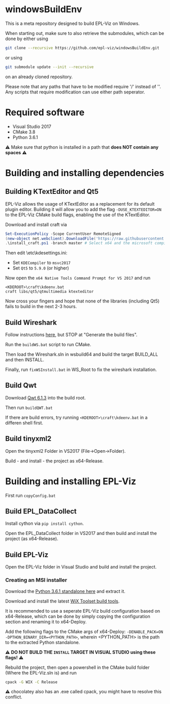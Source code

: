 # windowsBuildEnv

This is a meta repository designed to build EPL-Viz on Windows.

When starting out, make sure to also retrieve the submodules, which can be done by either using

```bash
git clone --recursive https://github.com/epl-viz/windowsBuildEnv.git
```

or using

```bash
git submodule update --init --recursive
```

on an already cloned repository.

Please note that any paths that have to be modified require '/' instead of '\'. Any scripts that require modification can use either path seperator.

# Required software

 - Visual Studio 2017
 - CMake 3.8
 - Python 3.6.1
 
:warning: Make sure that python is installed in a path that **does NOT contain any spaces** :warning:

# Building and installing dependencies

## Building KTextEditor and Qt5

EPL-Viz allows the usage of KTextEditor as a replacement for its default plugin editor. Building it will allow you to add the flag `-DUSE_KTEXTEDITOR=ON` to the EPL-Viz CMake build flags, enabling the use of the KTextEditor.

Download and install craft via
```ps1
Set-ExecutionPolicy -Scope CurrentUser RemoteSigned
(new-object net.webclient).DownloadFile('https://raw.githubusercontent.com/KDE/craft/master/setup/install_craft.ps1', (Get-Item -Path ".\" -Verbose).FullName + 'install_craft.ps1' )
.\install_craft.ps1 -branch master # Select x64 and the microsoft compiler
```

Then edit <KDEROOT>\etc\kdesettings.ini:
  - Set `KDECompiler` to `msvc2017`
  - Set `Qt5` to `5.9.0` (or higher)

Now open the `x64 Native Tools Command Prompt for VS 2017` and run
```
<KDEROOT>\craft\kdeenv.bat
craft libs/qt5/qtmultimedia ktexteditor
```

Now cross your fingers and hope that none of the libraries (including Qt5) fails to build in the next 2-3 hours.
 
## Build Wireshark

Follow instructions [here](https://www.wireshark.org/docs/wsdg_html_chunked/ChSetupWin32.html), but STOP at "Generate the build files".

Run the `buildWS.bat` script to run CMake.

Then load the Wireshark.sln in wsbuild64 and build the target BUILD_ALL and then INSTALL.

Finally, run `fixWSInstall.bat` in WS_Root to fix the wireshark installation.

## Build Qwt

Download [Qwt 6.1.3](https://sourceforge.net/projects/qwt/files/qwt/6.1.3/) into the build root.

Then run `buildQWT.bat`

If there are build errors, try running `<KDEROOT>\craft\kdeenv.bat` in a differen shell first.

## Build tinyxml2

Open the tinyxml2 Folder in VS2017 (File->Open->Folder).

Build - and install - the project as x64-Release.

# Building and installing EPL-Viz

First run `copyConfig.bat`

## Build EPL_DataCollect

Install cython via `pip install cython`.

Open the EPL_DataCollect folder in VS2017 and then build and install the project (as x64-Release).

## Build EPL-Viz

Open the EPL-Viz folder in Visual Studio and build and install the project.

### Creating an MSI installer

Download the [Python 3.6.1 standalone here](https://www.python.org/ftp/python/3.6.1/python-3.6.1-embed-amd64.zip) and extract it.

Download and install the latest [WiX Toolset build tools](http://wixtoolset.org/releases/).

It is recommended to use a seperate EPL-Viz build configuration based on x64-Release, which can be done by simply copying the configuration section and renaming it to x64-Deploy. 

Add the following flags to the CMake args of x64-Deploy: `-DENABLE_PACK=ON -DPTHON_BINARY_DIR=<PYTHON_PATH>`, wherein <PYTHON_PATH> is the path to the extracted Python standalone.

:warning: **DO NOT BUILD THE `INSTALL` TARGET IN VISUAL STUDIO using these flags!** :warning:

Rebuild the project, then open a powershell in the CMake build folder (Where the EPL-Viz.sln is) and run

```bash
cpack -G WIX -C Release
```

:warning: chocolatey also has an .exe called cpack, you might have to resolve this conflict.

